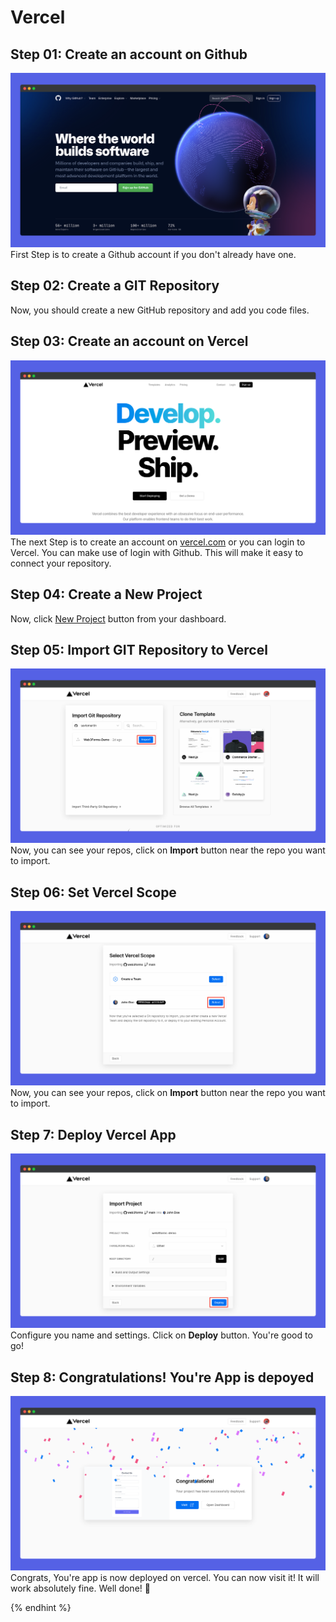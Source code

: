 # Vercel

## Step 01: Create an account on Github

![](./assets/github.png)
First Step is to create a Github account if you don't already have one.

## Step 02: Create a GIT Repository

Now, you should create a new GitHub repository and add you code files.

## Step 03: Create an account on Vercel

![](./assets/vercel.png)
The next Step is to create an account on [vercel.com](https://vercel.com/) or you can login to Vercel. You can make use of login with Github. This will make it easy to connect your repository.

## Step 04: Create a New Project

Now, click [New Project](https://vercel.com/new) button from your dashboard.

## Step 05: Import GIT Repository to Vercel

![](./assets/import-git-repo.png)
Now, you can see your repos, click on **Import** button near the repo you want to import.

## Step 06: Set Vercel Scope

![](./assets/vercel-scope.png)
Now, you can see your repos, click on **Import** button near the repo you want to import.

## Step 7: Deploy Vercel App

![](./assets/deploy-vercel.png)
Configure you name and settings. Click on **Deploy** button. You're good to go!

## Step 8: Congratulations! You're App is depoyed

![](./assets/congrats.png)
Congrats, You're app is now deployed on vercel. You can now visit it! It will work absolutely fine. Well done! 👏

{% endhint %}
